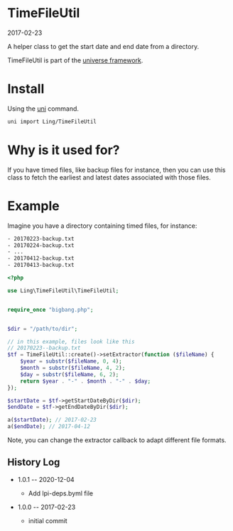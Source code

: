 TimeFileUtil
================
2017-02-23


A helper class to get the start date and end date from a directory.


TimeFileUtil is part of the [universe framework](https://github.com/karayabin/universe-snapshot).


Install
==========
Using the [uni](https://github.com/lingtalfi/universe-naive-importer) command.
```bash
uni import Ling/TimeFileUtil
```




Why is it used for?
======================
If you have timed files, like backup files for instance,
then you can use this class to fetch the earliest and latest dates associated with those files.



Example
===========

Imagine you have a directory containing timed files, for instance:


```txt
- 20170223-backup.txt
- 20170224-backup.txt
- ...
- 20170412-backup.txt
- 20170413-backup.txt
```



```php
<?php

use Ling\TimeFileUtil\TimeFileUtil;


require_once "bigbang.php";


$dir = "/path/to/dir";

// in this example, files look like this
// 20170223--backup.txt
$tf = TimeFileUtil::create()->setExtractor(function ($fileName) {
    $year = substr($fileName, 0, 4);
    $month = substr($fileName, 4, 2);
    $day = substr($fileName, 6, 2);
    return $year . "-" . $month . "-" . $day;
});

$startDate = $tf->getStartDateByDir($dir);
$endDate = $tf->getEndDateByDir($dir);

a($startDate); // 2017-02-23
a($endDate); // 2017-04-12
```


Note, you can change the extractor callback to adapt different file formats.




History Log
------------------

- 1.0.1 -- 2020-12-04

    - Add lpi-deps.byml file

- 1.0.0 -- 2017-02-23

    - initial commit
    



